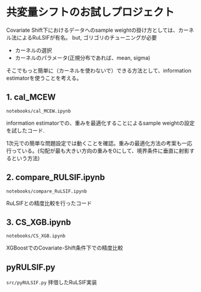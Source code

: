 # 共変量シフトのお試しプロジェクト

Covariate Shift下におけるデータへのsample weightの掛け方としては、カーネル法によるRuLSIFが有名。
but, ゴリゴリのチューニングが必要
- カーネルの選択
- カーネルのパラメータ(正規分布であれば、mean, sigma)

そこでもっと簡単に（カーネルを使わないで）できる方法として、information estimatorを使うことを考える。

## 1. cal_MCEW
`notebooks/cal_MCEW.ipynb`

information estimatorでの、重みを最適化することによるsample weightの設定を試したコード.

1次元での簡単な問題設定では動くことを確認。重みの最適化方法の考案も一応行っている。(勾配が最も大きい方向の重みを0にして、境界条件に垂直に射影するという方法)

## 2. compare_RULSIF.ipynb
`notebooks/compare_RuLSIF.ipynb`

RuLSIFとの精度比較を行ったコード

## 3. CS_XGB.ipynb
`notebooks/CS_XGB.ipynb`

XGBoostでのCovariate-Shift条件下での精度比較

## pyRULSIF.py
`src/pyRULSIF.py`
拝借したRuLSIF実装
